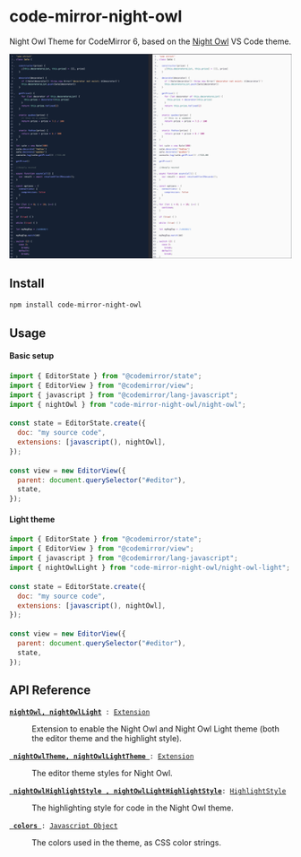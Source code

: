 # code-mirror-night-owl

Night Owl Theme for CodeMirror 6, based on the [Night Owl](https://github.com/sdras/night-owl-vscode-theme) VS Code theme.

![](./dark-light.png)

## Install

```bash
npm install code-mirror-night-owl
```

## Usage

#### Basic setup

```javascript
import { EditorState } from "@codemirror/state";
import { EditorView } from "@codemirror/view";
import { javascript } from "@codemirror/lang-javascript";
import { nightOwl } from "code-mirror-night-owl/night-owl";

const state = EditorState.create({
  doc: "my source code",
  extensions: [javascript(), nightOwl],
});

const view = new EditorView({
  parent: document.querySelector("#editor"),
  state,
});
```

#### Light theme

```javascript
import { EditorState } from "@codemirror/state";
import { EditorView } from "@codemirror/view";
import { javascript } from "@codemirror/lang-javascript";
import { nightOwlLight } from "code-mirror-night-owl/night-owl-light";

const state = EditorState.create({
  doc: "my source code",
  extensions: [javascript(), nightOwl],
});

const view = new EditorView({
  parent: document.querySelector("#editor"),
  state,
});
```

## API Reference

<dl>
<dt id="u-night-owl">
   <code><strong><a href="#u-night-owl">nightOwl, nightOwlLight</a></strong> : <a href="https://codemirror.net/docs/ref#state.Extension">Extension</a></code>
</dt>
<dd>
    <p>Extension to enable the Night Owl and Night Owl Light theme (both the editor theme and the highlight style).</p>
</dd>

<dt id="u-night-owl-theme">
    <code><strong><a href="#u-night-owl-theme"> nightOwlTheme, nightOwlLightTheme </a></strong>: <a href="https://codemirror.net/docs/ref#state.Extension">Extension</a></code>
</dt>
<dd>
    <p>The editor theme styles for Night Owl.</p>
</dd>

<dt id="night-owl-highlight-style">
    <code><strong><a href="#night-owl-highlight-style"> nightOwlHighlightStyle , nightOwlLightHighlightStyle</a></strong>: <a href="https://codemirror.net/docs/ref#language.HighlightStyle">HighlightStyle</a></code>
</dt>
<dd>
    <p>The highlighting style for code in the Night Owl theme.</p>
</dd>

<dt id="night-owl-colors">
    <code><strong><a href="#night-owl-colors"> colors </a></strong>: <a href="#night-owl-colors">Javascript Object</a></code>
</dt>
<dd>
 <p>The colors used in the theme, as CSS color strings.</p>
</dd>

</dl>
